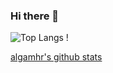 ### Hi there 👋

![Top Langs](https://github-readme-stats.vercel.app/api/top-langs/?username=algamhr&layout=compact&count_private=true) !

[algamhr's github stats](https://github-readme-stats.vercel.app/api?username=algamhr&show_icons=true&count_private=true)
